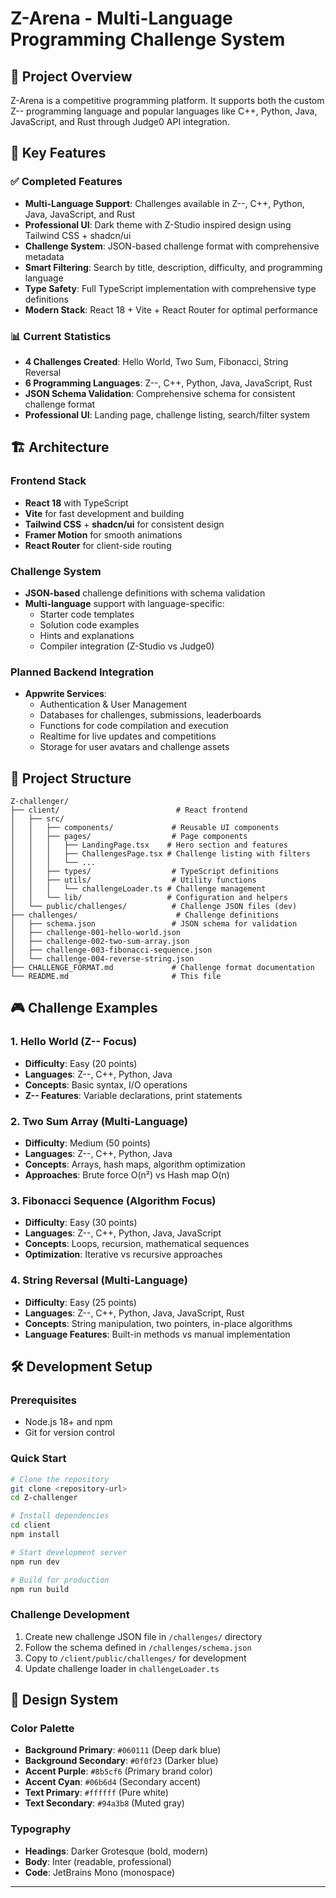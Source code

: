 # Z-Arena - Multi-Language Programming Challenge System

## 🎯 Project Overview

Z-Arena is a competitive programming platform. It supports both the custom Z-- programming language and popular languages like C++, Python, Java, JavaScript, and Rust through Judge0 API integration.

## 🚀 Key Features

### ✅ Completed Features
- **Multi-Language Support**: Challenges available in Z--, C++, Python, Java, JavaScript, and Rust
- **Professional UI**: Dark theme with Z-Studio inspired design using Tailwind CSS + shadcn/ui
- **Challenge System**: JSON-based challenge format with comprehensive metadata
- **Smart Filtering**: Search by title, description, difficulty, and programming language
- **Type Safety**: Full TypeScript implementation with comprehensive type definitions
- **Modern Stack**: React 18 + Vite + React Router for optimal performance

### 📊 Current Statistics
- **4 Challenges Created**: Hello World, Two Sum, Fibonacci, String Reversal
- **6 Programming Languages**: Z--, C++, Python, Java, JavaScript, Rust
- **JSON Schema Validation**: Comprehensive schema for consistent challenge format
- **Professional UI**: Landing page, challenge listing, search/filter system

## 🏗️ Architecture

### Frontend Stack
- **React 18** with TypeScript
- **Vite** for fast development and building
- **Tailwind CSS** + **shadcn/ui** for consistent design
- **Framer Motion** for smooth animations
- **React Router** for client-side routing

### Challenge System
- **JSON-based** challenge definitions with schema validation
- **Multi-language** support with language-specific:
  - Starter code templates
  - Solution code examples
  - Hints and explanations
  - Compiler integration (Z-Studio vs Judge0)

### Planned Backend Integration
- **Appwrite Services**:
  - Authentication & User Management
  - Databases for challenges, submissions, leaderboards
  - Functions for code compilation and execution
  - Realtime for live updates and competitions
  - Storage for user avatars and challenge assets

## 📁 Project Structure

```
Z-challenger/
├── client/                          # React frontend
│   ├── src/
│   │   ├── components/             # Reusable UI components
│   │   ├── pages/                  # Page components
│   │   │   ├── LandingPage.tsx    # Hero section and features
│   │   │   ├── ChallengesPage.tsx # Challenge listing with filters
│   │   │   └── ...
│   │   ├── types/                  # TypeScript definitions
│   │   ├── utils/                  # Utility functions
│   │   │   └── challengeLoader.ts # Challenge management
│   │   └── lib/                   # Configuration and helpers
│   └── public/challenges/          # Challenge JSON files (dev)
├── challenges/                      # Challenge definitions
│   ├── schema.json                 # JSON schema for validation
│   ├── challenge-001-hello-world.json
│   ├── challenge-002-two-sum-array.json
│   ├── challenge-003-fibonacci-sequence.json
│   └── challenge-004-reverse-string.json
├── CHALLENGE_FORMAT.md             # Challenge format documentation
└── README.md                       # This file
```

## 🎮 Challenge Examples

### 1. Hello World (Z-- Focus)
- **Difficulty**: Easy (20 points)
- **Languages**: Z--, C++, Python, Java
- **Concepts**: Basic syntax, I/O operations
- **Z-- Features**: Variable declarations, print statements

### 2. Two Sum Array (Multi-Language)
- **Difficulty**: Medium (50 points)
- **Languages**: Z--, C++, Python, Java
- **Concepts**: Arrays, hash maps, algorithm optimization
- **Approaches**: Brute force O(n²) vs Hash map O(n)

### 3. Fibonacci Sequence (Algorithm Focus)
- **Difficulty**: Easy (30 points)
- **Languages**: Z--, C++, Python, Java, JavaScript
- **Concepts**: Loops, recursion, mathematical sequences
- **Optimization**: Iterative vs recursive approaches

### 4. String Reversal (Multi-Language)
- **Difficulty**: Easy (25 points)
- **Languages**: Z--, C++, Python, Java, JavaScript, Rust
- **Concepts**: String manipulation, two pointers, in-place algorithms
- **Language Features**: Built-in methods vs manual implementation

## 🛠️ Development Setup

### Prerequisites
- Node.js 18+ and npm
- Git for version control

### Quick Start
```bash
# Clone the repository
git clone <repository-url>
cd Z-challenger

# Install dependencies
cd client
npm install

# Start development server
npm run dev

# Build for production
npm run build
```

### Challenge Development
1. Create new challenge JSON file in `/challenges/` directory
2. Follow the schema defined in `/challenges/schema.json`
3. Copy to `/client/public/challenges/` for development
4. Update challenge loader in `challengeLoader.ts`

## 🎨 Design System

### Color Palette
- **Background Primary**: `#060111` (Deep dark blue)
- **Background Secondary**: `#0f0f23` (Darker blue)
- **Accent Purple**: `#8b5cf6` (Primary brand color)
- **Accent Cyan**: `#06b6d4` (Secondary accent)
- **Text Primary**: `#ffffff` (Pure white)
- **Text Secondary**: `#94a3b8` (Muted gray)

### Typography
- **Headings**: Darker Grotesque (bold, modern)
- **Body**: Inter (readable, professional)
- **Code**: JetBrains Mono (monospace)

---